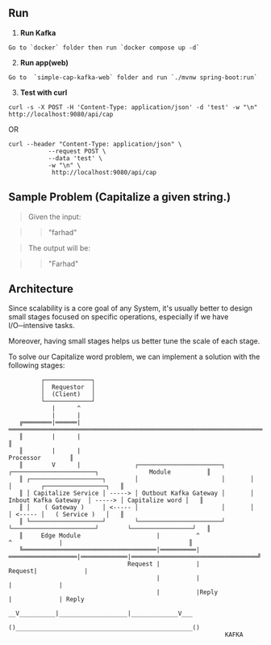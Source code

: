 ##  Run 

1. **Run Kafka**

```
Go to `docker` folder then run `docker compose up -d`
```

2. **Run app(web)**

```
Go to  `simple-cap-kafka-web` folder and run `./mvnw spring-boot:run`
```

3. **Test with curl**

```
curl -s -X POST -H 'Content-Type: application/json' -d 'test' -w "\n"  http://localhost:9080/api/cap
```

OR

```
curl --header "Content-Type: application/json" \
           --request POST \
           --data 'test' \
           -w "\n" \
            http://localhost:9080/api/cap
```

## Sample Problem (Capitalize a given string.)

> Given the input:

>> "farhad"

> The output will be:

>> "Farhad"

## Architecture

Since scalability is a core goal of any System, it's usually better to design small stages focused 
on specific operations, especially if we have I/O─intensive tasks. 

Moreover, having small stages helps us better tune the scale of each stage.

To solve our Capitalize word problem, we can implement a solution with the following stages:


``` 
         ┌─────────────┐ 
         │  Requestor  │
         │  (Client)   │
         └─────────────┘
            |      ^ 
            |      |
   ╔════════|══════|══════════════════════════════════════════════════════════════════════════════════════════════════════╗ 
   ║        |      |                                                                                                      ║
   ║        |      |                                                                                     Processor        ║
   ║        V      |               ┌───────────────────────┐       ┌───────────────────────┐              Module          ║
   ║ ┌────────────────────┐        │                       │       │                       │        ┌─────────────────┐   ║ 
   ║ │ Capitalize Service │ -----> │ Outbout Kafka Gateway │       │ Inbout Kafka Gateway  │ -----> │ Capitalize word │   ║
   ║ │    ( Gateway )     │ <----- │                       │       │                       │ <----- │   ( Service )   │   ║
   ║ └────────────────────┘        └───────────────────────┘       └───────────────────────┘        └─────────────────┘   ║
   ║     Edge Module                     |          ^                   ^             |                                   ║
   ╚═════════════════════════════════════|══════════|═══════════════════|═════════════|═══════════════════════════════════╝
                                 Request |          |            Request|             |
                                         |          |                   |             |
                                         |          |Reply              |             | Reply
                                       __V__________|___________________|_____________V___                                   
                                      ()_________________________________________________()    
                                                            KAFKA
```
